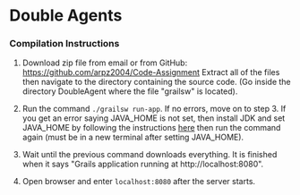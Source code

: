 # Double Agents

### Compilation Instructions
1) Download zip file from email or from GitHub: https://github.com/arpz2004/Code-Assignment
Extract all of the files then navigate to the directory containing the source code. (Go inside
the directory DoubleAgent where the file "grailsw" is located).

2) Run the command ```./grailsw run-app```. If no errors, move on to step 3. If you 
get an error saying JAVA_HOME is not set, then install JDK and set JAVA_HOME by 
following the instructions [here](https://www.java.com/en/download/help/path.xml) then 
run the command again (must be in a new terminal after setting JAVA_HOME).

3) Wait until the previous command downloads everything. It is finished when it says
"Grails application running at http://localhost:8080".

4) Open browser and enter ```localhost:8080``` after the server starts.
